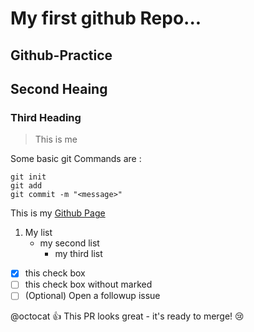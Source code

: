 # My first github Repo...


## Github-Practice
## Second Heaing
### Third Heading

> This is me

Some basic git Commands are :
 ```
 git init
 git add
 git commit -m "<message>"
 ```
 
 This is my [Github Page](https://www.github.com)
 
 1. My list
    - my second list
      - my third list
      
- [x] this check box
- [ ] this check box without marked
- [ ] \(Optional) Open a followup issue

@octocat :+1: This PR looks great - it's ready to merge! :cry:
